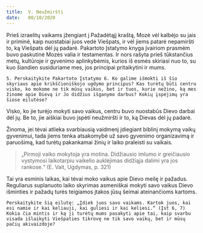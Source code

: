 ```yaml
---
title:  V. Neužmiršti
date:   08/10/2020
---
```


Prieš izraelitų vaikams įžengiant į Pažadėtąjį kraštą, Mozė vėl kalbėjo su jais ir priminė, kaip nuostabiai juos vedė Viešpats, ir vėl jiems patarė nepamiršti to, ką Viešpats dėl jų padarė. Pakartoto Įstatymo knyga įvairiom prasmėm buvo paskutinė Mozės valia ir testamentas. Ir nors rašyta prieš tūkstančius metų, kultūroje ir gyvenimo aplinkybėmis, kurios iš esmės skiriasi nuo to, su kuo šiandien susiduriame mes, jos principai pritaikytini ir mums.

`5. Perskaitykite Pakartoto Įstatymo 6. Ko galime išmokti iš šio skyriaus apie krikščioniškojo ugdymo principus? Kas turėtų būti centru visko, ko mokome ne tik mūsų vaikus, bet ir tuos, kurie nežino, ką mes žinome apie Dievą ir Jo didžius išganymo darbus? Kokių įspėjimų yra šiose eilutėse?`
														
Visko, ko jie turėjo mokyti savo vaikus, centru buvo nuostabūs Dievo darbai dėl jų. Be to, jie aiškiai buvo įspėti neužmiršti ir to, ką Dievas dėl jų padarė.

Žinoma, jei tėvai atlieka svarbiausią vaidmenį įdiegiant biblinį mokymą vaikų gyvenimui, tada jiems tenka atsakomybė už savo gyvenimo organizavimą ir paruošimą, kad turėtų pakankamai žinių ir laiko praleisti su vaikais.

> <p></p>
> „Pirmoji vaiko mokytoja yra motina. Didžiausio imlumo ir greičiausio vystymosi laikotarpiu vaikelio auklėjimas didžiąja dalimi yra jos rankose.“ (E. Vait, Ugdymas, p. 321)

Tai yra esminis laikas, kai tėvai moko vaikus apie Dievo meilę ir pažadus. Reguliarus suplanuoto laiko skyrimas asmeniškai mokyti savo vaikus Dievo išminties ir pažadų turės teigiamos įtakos jūsų šeimai ateinančioms kartoms.

`Perskaitykite šią eilutę: „Įdiek juos savo vaikams. Kartok juos, kai esi namie ir kai keliauji, kai guliesi ir kai keliesi.“ (Įst 6, 7) Kokia čia mintis ir ką ji turėtų mums pasakyti apie tai, kaip svarbu visada išlaikyti Viešpaties tikrovę ne tik savo vaikų, bet ir mūsų pačių akivaizdoje?`